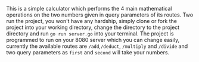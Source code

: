 This is a simple calculator which performs the 4 main mathematical operations on the two numbers given in query parameters of its routes.
Two run the project, you won't have any hardship, simply clone or fork the project into your working directory, change the directory to the project directory and run ```go run server.go``` into your terminal.
The project is programmed to run on your 8080 server which you can change easily, currently the available routes are ```/add```,```/deduct```, ```/multiply``` and ```/divide``` and two query parameters as ```first``` and ```second``` will take your numbers.
